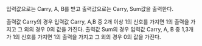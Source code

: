 입력값으로는 Carry, A, B를 받고
출력값으로는 Carry, Sum값을 출력한다.

출력값 Carry의 경우 입력값 Carry, A,B 중 2개 이상 1의 신호를 가지면 1의 출력을 가지고 그 외의 경우 0의 값을 가진다.
출력값 Sum의 경우 입력값 Carry, A, B 중 1,3개가 1의 신호를 가지면 1의 출력을 가지고 그 외의 경우 0의 값을 가진다.